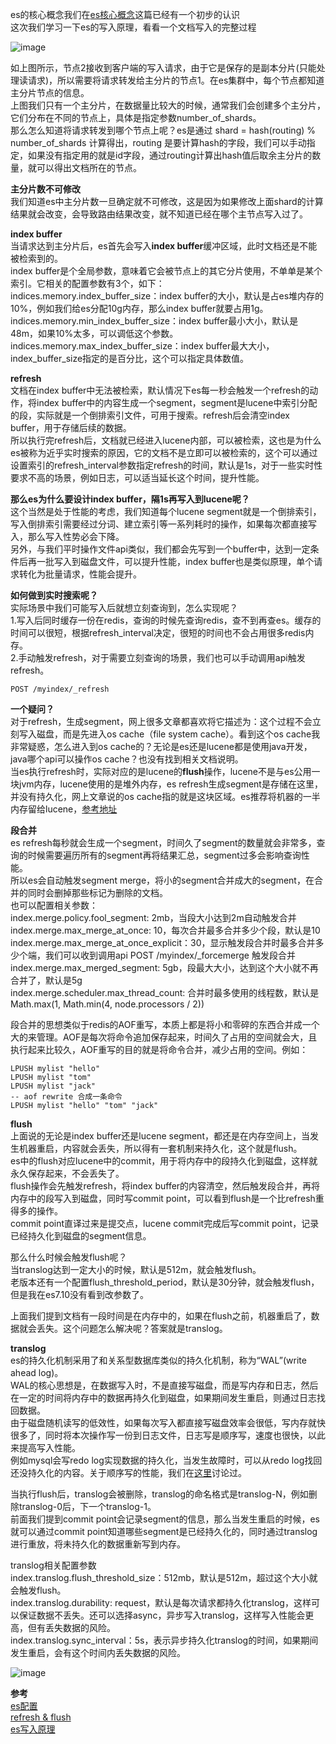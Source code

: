 es的核心概念我们在[es核心概念](https://github.com/jmilktea/jmilktea/blob/master/elasticsearch/elasticsearch%E6%A0%B8%E5%BF%83%E6%A6%82%E5%BF%B5.md)这篇已经有一个初步的认识    
这次我们学习一下es的写入原理，看看一个文档写入的完整过程    

![image](1)    

如上图所示，节点2接收到客户端的写入请求，由于它是保存的是副本分片(只能处理读请求)，所以需要将请求转发给主分片的节点1。在es集群中，每个节点都知道主分片节点的信息。    
上图我们只有一个主分片，在数据量比较大的时候，通常我们会创建多个主分片，它们分布在不同的节点上，具体是指定参数number_of_shards。    
那么怎么知道将请求转发到哪个节点上呢？es是通过 shard = hash(routing) % number_of_shards 计算得出，routing 是要计算hash的字段，我们可以手动指定，如果没有指定用的就是id字段，通过routing计算出hash值后取余主分片的数量，就可以得出文档所在的节点。        

**主分片数不可修改**   
我们知道es中主分片数一旦确定就不可修改，这是因为如果修改上面shard的计算结果就会改变，会导致路由结果改变，就不知道已经在哪个主节点写入过了。    

**index buffer**    
当请求达到主分片后，es首先会写入**index buffer**缓冲区域，此时文档还是不能被检索到的。    
index buffer是个全局参数，意味着它会被节点上的其它分片使用，不单单是某个索引。它相关的配置参数有3个，如下：   
indices.memory.index_buffer_size：index buffer的大小，默认是占es堆内存的10%，例如我们给es分配10g内存，那么index buffer就要占用1g。   
indices.memory.min_index_buffer_size：index buffer最小大小，默认是48m，如果10%太多，可以调低这个参数。         
indices.memory.max_index_buffer_size：index buffer最大大小，index_buffer_size指定的是百分比，这个可以指定具体数值。    

**refresh**    
文档在index buffer中无法被检索，默认情况下es每一秒会触发一个refresh的动作，将index buffer中的内容生成一个segment，segment是lucene中索引分配的段，实际就是一个倒排索引文件，可用于搜索。refresh后会清空index buffer，用于存储后续的数据。    
所以执行完refresh后，文档就已经进入lucene内部，可以被检索，这也是为什么es被称为近乎实时搜索的原因，它的文档不是立即可以被检索的，这个可以通过设置索引的refresh_interval参数指定refresh的时间，默认是1s，对于一些实时性要求不高的场景，例如日志，可以适当延长这个时间，提升性能。    

**那么es为什么要设计index buffer，隔1s再写入到lucene呢？**    
这个当然是处于性能的考虑，我们知道每个lucene segment就是一个倒排索引，写入倒排索引需要经过分词、建立索引等一系列耗时的操作，如果每次都直接写入，那么写入性势必会下降。    
另外，与我们平时操作文件api类似，我们都会先写到一个buffer中，达到一定条件后再一批写入到磁盘文件，可以提升性能，index buffer也是类似原理，单个请求转化为批量请求，性能会提升。    

**如何做到实时搜索呢？**    
实际场景中我们可能写入后就想立刻查询到，怎么实现呢？   
1.写入后同时缓存一份在redis，查询的时候先查询redis，查不到再查es。缓存的时间可以很短，根据refresh_interval决定，很短的时间也不会占用很多redis内存。   
2.手动触发refresh，对于需要立刻查询的场景，我们也可以手动调用api触发refresh。        
```
POST /myindex/_refresh
```

**一个疑问？**    
对于refresh，生成segment，网上很多文章都喜欢将它描述为：这个过程不会立刻写入磁盘，而是先进入os cache（file system cache）。看到这个os cache我非常疑惑，怎么进入到os cache的？无论是es还是lucene都是使用java开发，java哪个api可以操作os cache？也没有找到相关文档说明。     
当es执行refresh时，实际对应的是lucene的**flush**操作，lucene不是与es公用一块jvm内存，lucene使用的是堆外内存，es refresh生成segment是存储在这里，并没有持久化，网上文章说的os cache指的就是这块区域。es推荐将机器的一半内存留给lucene，[参考地址](https://www.elastic.co/guide/cn/elasticsearch/guide/current/heap-sizing.html)        

**段合并**    
es refresh每秒就会生成一个segment，时间久了segment的数量就会非常多，查询的时候需要遍历所有的segment再将结果汇总，segment过多会影响查询性能。       
所以es会自动触发segment merge，将小的segment合并成大的segment，在合并的同时会删掉那些标记为删除的文档。    
也可以配置相关参数：   
index.merge.policy.fool_segment: 2mb，当段大小达到2m自动触发合并   
index.merge.max_merge_at_once: 10，每次合并最多合并多少个段，默认是10     
index.merge.max_merge_at_once_explicit：30，显示触发段合并时最多合并多少个端，我们可以收到调用api POST /myindex/_forcemerge 触发段合并     
index.merge.max_merged_segment: 5gb，段最大大小，达到这个大小就不再合并了，默认是5g     
index.merge.scheduler.max_thread_count: 合并时最多使用的线程数，默认是 Math.max(1, Math.min(4, node.processors / 2))     

段合并的思想类似于redis的AOF重写，本质上都是将小和零碎的东西合并成一个大的来管理。AOF是每次将命令追加保存起来，时间久了占用的空间就会大，且执行起来比较久，AOF重写的目的就是将命令合并，减少占用的空间。例如：    
```
LPUSH mylist "hello"     
LPUSH mylist "tom"    
LPUSH mylist "jack"
-- aof rewrite 合成一条命令   
LPUSH mylist "hello" "tom" "jack"    
```

**flush**     
上面说的无论是index buffer还是lucene segment，都还是在内存空间上，当发生机器重启，内容就会丢失，所以得有一套机制来持久化，这个就是flush。   
es中的flush对应lucene中的commit，用于将内存中的段持久化到磁盘，这样就永久保存起来，不会丢失了。    
flush操作会先触发refresh，将index buffer的内容清空，然后触发段合并，再将内存中的段写入到磁盘，同时写commit point，可以看到flush是一个比refresh重得多的操作。    
commit point直译过来是提交点，lucene commit完成后写commit point，记录已经持久化到磁盘的segment信息。    

那么什么时候会触发flush呢？    
当translog达到一定大小的时候，默认是512m，就会触发flush。    
老版本还有一个配置flush_threshold_period，默认是30分钟，就会触发flush，但是我在es7.10没有看到改参数了。    

上面我们提到文档有一段时间是在内存中的，如果在flush之前，机器重启了，数据就会丢失。这个问题怎么解决呢？答案就是translog。    

**translog**     
es的持久化机制采用了和关系型数据库类似的持久化机制，称为“WAL”(write ahead log)。   
WAL的核心思想是，在数据写入时，不是直接写磁盘，而是写内存和日志，然后在一定的时间将内存中的数据再持久化到磁盘，如果期间发生重启，则通过日志找回数据。    
由于磁盘随机读写的低效性，如果每次写入都直接写磁盘效率会很低，写内存就快很多了，同时将本次操作写一份到日志文件，日志写是顺序写，速度也很快，以此来提高写入性能。   
例如mysql会写redo log实现数据的持久化，当发生故障时，可以从redo log找回还没持久化的内容。关于顺序写的性能，我们在[这里](https://github.com/jmilktea/jmilktea/blob/master/linux/%E9%A1%BA%E5%BA%8FIO.md)讨论过。   

当执行flush后，translog会被删除，translog的命名格式是translog-N，例如删除translog-0后，下一个translog-1。      
前面我们提到commit point会记录segment的信息，那么当发生重启的时候，es就可以通过commit point知道哪些segment是已经持久化的，同时通过translog进行重放，将未持久化的数据重新写到内存。     

translog相关配置参数    
index.translog.flush_threshold_size：512mb，默认是512m，超过这个大小就会触发flush。       
index.translog.durability: request，默认是每次请求都持久化translog，这样可以保证数据不丢失。还可以选择async，异步写入translog，这样写入性能会更高，但有丢失数据的风险。        
index.translog.sync_interval：5s，表示异步持久化translog的时间，如果期间发生重启，会有这个时间内丢失数据的风险。    

![image](2)   

**参考**    
[es配置](https://www.elastic.co/guide/en/elasticsearch/reference/7.10/index.html)    
[refresh & flush](https://qbox.io/blog/refresh-flush-operations-elasticsearch-guide)   
[es写入原理](https://www.toutiao.com/i7021046071157719589/?tt_from=weixin&utm_campaign=client_share&wxshare_count=1&timestamp=1646577075&app=news_article&utm_source=weixin&utm_medium=toutiao_android&use_new_style=1&req_id=2022030622311501013103409901AF9732&share_token=8067c3fa-af7c-41c3-af96-3308d18fd38c&group_id=7021046071157719589)     